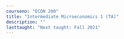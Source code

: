 ```yaml
---
courseno: "ECON 200"
title: "Intermediate Microeconomics 1 (TA)"
description: ""
lasttaught: "Next taught: Fall 2021"
---
```

